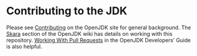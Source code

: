 # Contributing to the JDK

Please see [Contributing](https://openjdk.org/contribute) on the OpenJDK site for general background.
The [Skara](https://wiki.openjdk.org/display/SKARA) section of the OpenJDK wiki has details on working with this repository.
[Working With Pull Requests](https://openjdk.org/guide/#life-of-a-pr) in the OpenJDK Developers’ Guide is also helpful.
